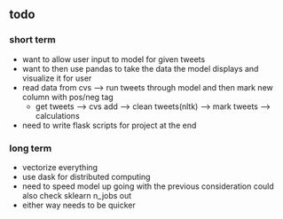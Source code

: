 ## todo

### short term
* want to allow user input to model for given tweets
* want to then use pandas to take the data the model displays and visualize it for user
* read data from cvs --> run tweets through model and then mark new column with pos/neg tag
  * get tweets --> cvs add --> clean tweets(nltk) --> mark tweets --> calculations
* need to write flask scripts for project at the end
### long term
* vectorize everything
* use dask for distributed computing 
* need to speed model up going with the previous consideration could also check sklearn n_jobs out
* either way needs to be quicker